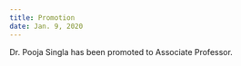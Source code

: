 ```yaml
---
title: Promotion
date: Jan. 9, 2020  
---
```


Dr. Pooja Singla has been promoted to Associate Professor.
